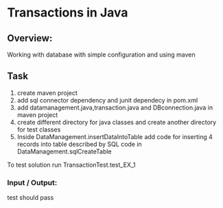 # Transactions in Java

## Overview:

Working with database with simple configuration and using maven

## Task

1. create maven project
2. add sql connector dependency and junit dependecy in pom.xml
3. add datamanagement.java,transaction.java and DBconnection.java in maven project
4. create different directory for java classes and create another directory for test classes
5. Inside DataManagement.insertDataIntoTable add code for inserting 4 records into table described by SQL code in DataManagement.sqlCreateTable

To test solution run TransactionTest.test_EX_1

### Input / Output:

test should pass
